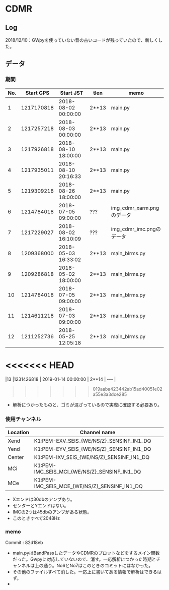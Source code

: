# CDMR
## Log

2018/12/10：GWpyを使っていない昔の古いコードが残っていたので、新しくした。


## データ
### 期間
|No.   |Start GPS  | Start JST           | tlen  | memo |
| ---  |---------- | --------------------| ----- | --- |
|1     |1217170818 | 2018-08-02 00:00:00 | 2**13 | main.py |
|2     |1217257218 | 2018-08-03 00:00:00 | 2**13 | main.py |
|3     |1217926818 | 2018-08-10 18:00:00 | 2**13 | main.py |
|4     |1217935011 | 2018-08-10 20:16:33 | 2**13 | main.py |
|5     |1219309218 | 2018-08-26 18:00:00 | 2**13 | main.py |
|6     |1214784018 | 2018-07-05 09:00:00 | ???   | img\_cdmr\_xarm.pngのデータ |
|7     |1217229027 | 2018-08-02 16:10:09 | ???   | img\_cdmr\_imc.pngのデータ |
|8     |1209368000 | 2018-05-03 16:33:02 | 2**13 | main_blrms.py |
|9     |1209286818 | 2018-05-02 18:00:00 | 2**13 | main_blrms.py |
|10    |1214784018 | 2018-07-05 09:00:00 | 2**13 | main_blrms.py |
|11    |1214611218 | 2018-07-03 09:00:00 | 2**13 | main_blrms.py |
|12    |1211252736 | 2018-05-25 12:05:18 | 2**13 | main_blrms.py |
<<<<<<< HEAD
=======
|13    |1231426818 | 2019-01-14 00:00:00 | 2**14 | --- |
>>>>>>> 019aaba423442ab15ad40051e02a55e3a3dce285

 * 解析につかったものと、ゴミが混ざっているので実際に確認する必要あり。


### 使用チャンネル
|Location| Channel name|
|---|---|
|Xend  | K1:PEM-EXV\_SEIS\_{WE/NS/Z}\_SENSINF\_IN1\_DQ | 
|Yend  | K1:PEM-EYV\_SEIS\_{WE/NS/Z}\_SENSINF\_IN1\_DQ |
|Center| K1:PEM-IXV\_SEIS\_{WE/NS/Z}\_SENSINF\_IN1\_DQ |
|MCi | K1:PEM-IMC\_SEIS\_MCI\_{WE/NS/Z}\_SENSINF\_IN1\_DQ |
|MCe | K1:PEM-IMC\_SEIS\_MCE\_{WE/NS/Z}\_SENSINF\_IN1\_DQ |


 * Xエンドは30dbのアンプあり。
 * センターとYエンドはない。
 * IMCの2つは45dbのアンプがある状態。
 * このときすべて2048Hz









### memo

Commit : 82d18eb

* main.pyはBandPassしたデータやCDMRのプロットなどをするメイン関数だった。Gwpyに対応していないので、消す。一応解析につかった時期とチャンネルは上の通り。No6とNo7はこのときのコミットにはなかった。
* その他のファイルすべて消した。一応上に書いてある情報で解析はできるはず。
* 
